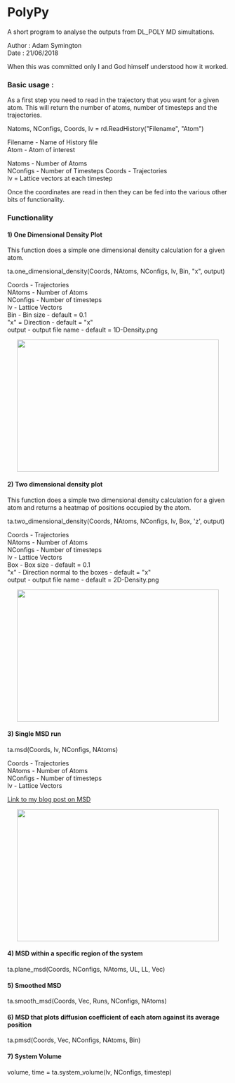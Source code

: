 # PolyPy 

A short program to analyse the outputs from DL_POLY MD simultations.

Author : Adam Symington   
Date   : 21/06/2018  


When this was committed only I and God himself understood how it worked. 


### Basic usage :

As a first step you need to read in the trajectory that you want for a given atom. This will 
return the number of atoms, number of timesteps and the trajectories. 

Natoms, NConfigs, Coords, lv = rd.ReadHistory("Filename", "Atom")  
  
Filename - Name of History file  
Atom - Atom of interest  

Natoms - Number of Atoms  
NConfigs - Number of Timesteps
Coords - Trajectories  
lv = Lattice vectors at each timestep

Once the coordinates are read in then they can be fed into the various other bits of functionality.  

### Functionality

#### 1) One Dimensional Density Plot  

This function does a simple one dimensional density calculation for a given atom. 

ta.one_dimensional_density(Coords, NAtoms, NConfigs, lv, Bin, "x", output)

Coords - Trajectories   
NAtoms - Number of Atoms  
NConfigs - Number of timesteps  
lv - Lattice Vectors  
Bin - Bin size - default = 0.1  
"x" = Direction - default = "x"  
output - output file name - default = 1D-Density.png  


<p align="center">
  <img width="460" height="300" src="https://github.com/symmy596/PolyPy/blob/master/Plots/1D-Density.png">
</p>

#### 2) Two dimensional density plot

This function does a simple two dimensional density calculation for a given atom and returns a heatmap of positions occupied by the atom.

ta.two_dimensional_density(Coords, NAtoms, NConfigs, lv, Box, 'z', output)

Coords - Trajectories  
NAtoms - Number of Atoms  
NConfigs - Number of timesteps  
lv - Lattice Vectors  
Box - Box size - default = 0.1  
"x" - Direction normal to the boxes - default = "x"  
output - output file name - default = 2D-Density.png   

<p align="center">
  <img width="460" height="300" src="https://github.com/symmy596/PolyPy/blob/master/Plots/2D-Density.png">
</p>


#### 3) Single MSD run

ta.msd(Coords, lv, NConfigs, NAtoms)

Coords - Trajectories  
NAtoms - Number of Atoms  
NConfigs - Number of timesteps  
lv - Lattice Vectors  

[Link to my blog post on MSD](http://people.bath.ac.uk/ars44/blog_posts/post_1.html)

<p align="center">
  <img width="460" height="300" src="https://github.com/symmy596/PolyPy/blob/master/Plots/MSD.png">
</p>



#### 4) MSD within a specific region of the system


ta.plane_msd(Coords, NConfigs, NAtoms, UL, LL, Vec)


#### 5) Smoothed MSD

ta.smooth_msd(Coords, Vec, Runs, NConfigs, NAtoms)


#### 6) MSD that plots diffusion coefficient of each atom against its average position 

ta.pmsd(Coords, Vec, NConfigs, NAtoms, Bin)

#### 7) System Volume

volume, time = ta.system_volume(lv, NConfigs, timestep)


